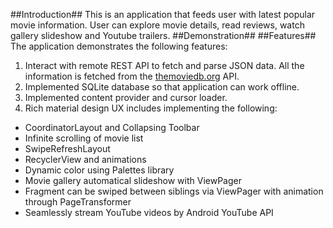 ##Introduction##
This is an application that feeds user with latest popular movie information. User can explore movie details, read reviews, watch gallery slideshow and Youtube trailers. 
##Demonstration##
##Features##
The application demonstrates the following features:

1. Interact with remote REST API to fetch and parse JSON data. All the information is fetched from the [themoviedb.org](https://www.themoviedb.org/) API. 
2. Implemented SQLite database so that application can work offline.
3. Implemented content provider and cursor loader.
4. Rich material design UX includes implementing the following:
 * CoordinatorLayout and Collapsing Toolbar
 * Infinite scrolling of movie list
 * SwipeRefreshLayout
 * RecyclerView and animations
 * Dynamic color using Palettes library
 * Movie gallery automatical slideshow with ViewPager 
 * Fragment can be swiped between siblings via ViewPager with animation through PageTransformer
 * Seamlessly stream YouTube videos by Android YouTube API


